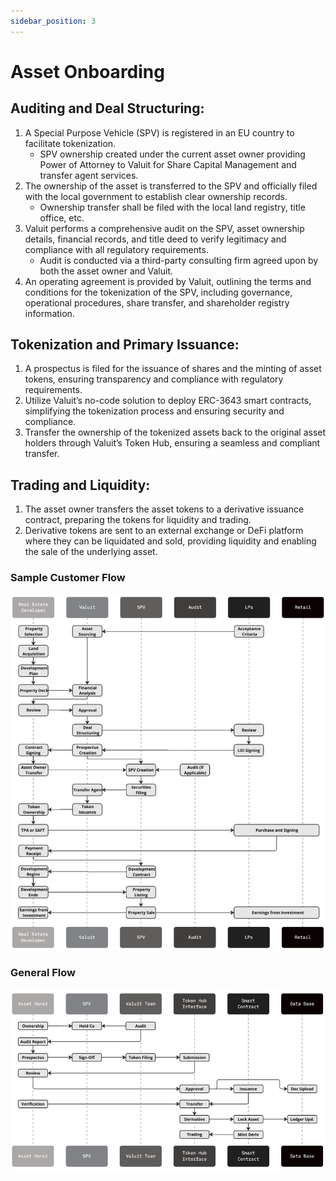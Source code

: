 ```yaml
---
sidebar_position: 3
---
```

# Asset Onboarding

## Auditing and Deal Structuring:

1. A Special Purpose Vehicle (SPV) is registered in an EU country to facilitate tokenization.
    - SPV ownership created under the current asset owner providing Power of Attorney to Valuit for Share Capital Management and transfer agent services.
2. The ownership of the asset is transferred to the SPV and officially filed with the local government to establish clear ownership records.
    - Ownership transfer shall be filed with the local land registry, title office, etc.
3. Valuit performs a comprehensive audit on the SPV, asset ownership details, financial records, and title deed to verify legitimacy and compliance with all regulatory requirements.
    - Audit is conducted via a third-party consulting firm agreed upon by both the asset owner and Valuit.
4. An operating agreement is provided by Valuit, outlining the terms and conditions for the tokenization of the SPV, including governance, operational procedures, share transfer, and shareholder registry information.

## Tokenization and Primary Issuance:

1. A prospectus is filed for the issuance of shares and the minting of asset tokens, ensuring transparency and compliance with regulatory requirements.
2. Utilize Valuit’s no-code solution to deploy ERC-3643 smart contracts, simplifying the tokenization process and ensuring security and compliance.
3. Transfer the ownership of the tokenized assets back to the original asset holders through Valuit’s Token Hub, ensuring a seamless and compliant transfer.

## Trading and Liquidity:

1. The asset owner transfers the asset tokens to a derivative issuance contract, preparing the tokens for liquidity and trading.
2. Derivative tokens are sent to an external exchange or DeFi platform where they can be liquidated and sold, providing liquidity and enabling the sale of the underlying asset.


### Sample Customer Flow

![sample-customer-flow](./images/sample-customer-flow.png)

### General Flow

![general-flow](./images/general-flow.png)